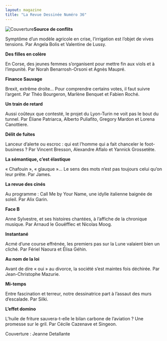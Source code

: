 ```yaml
---
layout: magazine
title: "La Revue Dessinée Numéro 36"
---
```

![Couverture](/img/larevuedessinee-36.png)**Source de conflits** 

Symptôme d’un modèle agricole en crise, l’irrigation est l’objet de vives tensions. Par Angela Bolis et Valentine de Lussy.

**Des filles en colère** 

En Corse, des jeunes femmes s’organisent pour mettre fin aux viols et à l’impunité. Par Norah Benarrosh-Orsoni et Agnès Maupré.

**Finance Sauvage** 

Brexit, extrême droite... Pour comprendre certains votes, il faut suivre l’argent. Par Théo Bourgeron, Marlène Benquet et Fabien Roché.

**Un train de retard** 

Aussi coûteux que contesté, le projet du Lyon-Turin ne voit pas le bout du tunnel. Par Éliane Patriarca, Alberto Puliafito, Gregory Mardon et Lorena Canottiere.

**Délit de fuites** 

Lanceur d’alerte ou escroc : qui est l’homme qui a fait chanceler le foot-business ? Par Vincent Bresson, Alexandre Aflalo et Yannick Grossetête.

**La sémantique, c’est élastique** 

« Chafouin », « glauque »... Le sens des mots n’est pas toujours celui qu’on leur prête. Par James.

**La revue des cinés** 

Au programme : Call Me by Your Name, une idylle italienne baignée de soleil. Par Alix Garin.

**Face B** 

Anne Sylvestre, et ses histoires chantées, à l’affiche de la chronique musique. Par Arnaud le Gouëfflec et Nicolas Moog.

**Instantané** 

Acmé d’une course effrénée, les premiers pas sur la Lune valaient bien un cliché. Par Fériel Naoura et Élisa Géhin.

**Au nom de la loi** 

Avant de dire « oui » au divorce, la société s’est maintes fois déchirée. Par Jean-Christophe Mazurie.

**Mi-temps** 

Entre fascination et terreur, notre dessinatrice part à l’assaut des murs d’escalade. Par Silki.

**L’effet domino** 

L’huile de friture sauvera-t-elle le bilan carbone de l’aviation ? Une promesse sur le gril. Par Cécile Cazenave et Singeon.

Couverture : Jeanne Detallante